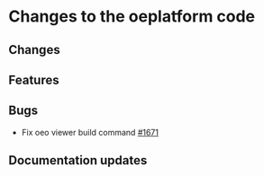 # Changes to the oeplatform code

## Changes

## Features

## Bugs

- Fix oeo viewer build command [#1671](https://github.com/OpenEnergyPlatform/oeplatform/pull/1671)

## Documentation updates
